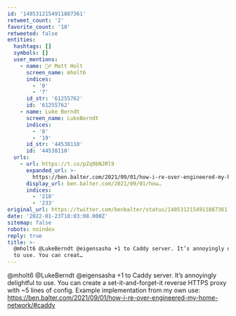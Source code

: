 ```yaml
---
id: '1485312154911887361'
retweet_count: '2'
favorite_count: '10'
retweeted: false
entities:
  hashtags: []
  symbols: []
  user_mentions:
    - name: 🧗‍♂️ Matt Holt
      screen_name: mholt6
      indices:
        - '0'
        - '7'
      id_str: '61255762'
      id: '61255762'
    - name: Luke Berndt
      screen_name: LukeBerndt
      indices:
        - '8'
        - '19'
      id_str: '44538110'
      id: '44538110'
  urls:
    - url: https://t.co/pZq9bNJRl9
      expanded_url: >-
        https://ben.balter.com/2021/09/01/how-i-re-over-engineered-my-home-network/#caddy
      display_url: ben.balter.com/2021/09/01/how…
      indices:
        - '210'
        - '233'
original_url: https://twitter.com/benbalter/status/1485312154911887361
date: '2022-01-23T18:03:08.000Z'
sitemap: false
robots: noindex
reply: true
title: >-
  @mholt6 @LukeBerndt @eigensasha +1 to Caddy server. It’s annoyingly delightful
  to use. You can creat…
---
```


@mholt6 @LukeBerndt @eigensasha +1 to Caddy server. It’s annoyingly delightful to use. You can create a set-it-and-forget-it reverse HTTPS proxy with ~5 lines of config. Example implementation from my own use: https://ben.balter.com/2021/09/01/how-i-re-over-engineered-my-home-network/#caddy